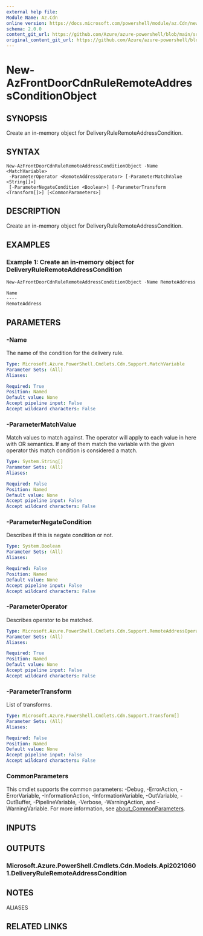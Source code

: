 ```yaml
---
external help file: 
Module Name: Az.Cdn
online version: https://docs.microsoft.com/powershell/module/az.Cdn/new-AzFrontDoorCdnRuleRemoteAddressConditionObject
schema: 2.0.0
content_git_url: https://github.com/Azure/azure-powershell/blob/main/src/Cdn/help/New-AzFrontDoorCdnRuleRemoteAddressConditionObject.md
original_content_git_url: https://github.com/Azure/azure-powershell/blob/main/src/Cdn/help/New-AzFrontDoorCdnRuleRemoteAddressConditionObject.md
---
```


# New-AzFrontDoorCdnRuleRemoteAddressConditionObject

## SYNOPSIS
Create an in-memory object for DeliveryRuleRemoteAddressCondition.

## SYNTAX

```
New-AzFrontDoorCdnRuleRemoteAddressConditionObject -Name <MatchVariable>
 -ParameterOperator <RemoteAddressOperator> [-ParameterMatchValue <String[]>]
 [-ParameterNegateCondition <Boolean>] [-ParameterTransform <Transform[]>] [<CommonParameters>]
```

## DESCRIPTION
Create an in-memory object for DeliveryRuleRemoteAddressCondition.

## EXAMPLES

### Example 1: Create an in-memory object for DeliveryRuleRemoteAddressCondition
```powershell
New-AzFrontDoorCdnRuleRemoteAddressConditionObject -Name RemoteAddress -ParameterOperator GeoMatch -ParameterMatchValue BJ -ParameterNegateCondition $False -ParameterTransform Lowercase
```

```output
Name
----
RemoteAddress
```



## PARAMETERS

### -Name
The name of the condition for the delivery rule.

```yaml
Type: Microsoft.Azure.PowerShell.Cmdlets.Cdn.Support.MatchVariable
Parameter Sets: (All)
Aliases:

Required: True
Position: Named
Default value: None
Accept pipeline input: False
Accept wildcard characters: False
```

### -ParameterMatchValue
Match values to match against.
The operator will apply to each value in here with OR semantics.
If any of them match the variable with the given operator this match condition is considered a match.

```yaml
Type: System.String[]
Parameter Sets: (All)
Aliases:

Required: False
Position: Named
Default value: None
Accept pipeline input: False
Accept wildcard characters: False
```

### -ParameterNegateCondition
Describes if this is negate condition or not.

```yaml
Type: System.Boolean
Parameter Sets: (All)
Aliases:

Required: False
Position: Named
Default value: None
Accept pipeline input: False
Accept wildcard characters: False
```

### -ParameterOperator
Describes operator to be matched.

```yaml
Type: Microsoft.Azure.PowerShell.Cmdlets.Cdn.Support.RemoteAddressOperator
Parameter Sets: (All)
Aliases:

Required: True
Position: Named
Default value: None
Accept pipeline input: False
Accept wildcard characters: False
```

### -ParameterTransform
List of transforms.

```yaml
Type: Microsoft.Azure.PowerShell.Cmdlets.Cdn.Support.Transform[]
Parameter Sets: (All)
Aliases:

Required: False
Position: Named
Default value: None
Accept pipeline input: False
Accept wildcard characters: False
```

### CommonParameters
This cmdlet supports the common parameters: -Debug, -ErrorAction, -ErrorVariable, -InformationAction, -InformationVariable, -OutVariable, -OutBuffer, -PipelineVariable, -Verbose, -WarningAction, and -WarningVariable. For more information, see [about_CommonParameters](http://go.microsoft.com/fwlink/?LinkID=113216).

## INPUTS

## OUTPUTS

### Microsoft.Azure.PowerShell.Cmdlets.Cdn.Models.Api20210601.DeliveryRuleRemoteAddressCondition

## NOTES

ALIASES

## RELATED LINKS

